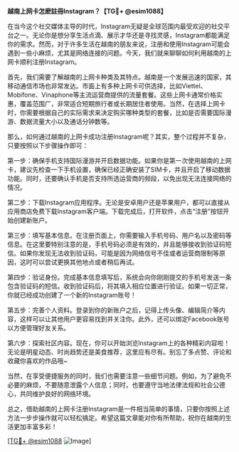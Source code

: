 **越南上网卡怎麽註冊Instagram？【TG💪+ @esim1088】**

在当今这个社交媒体主导的时代，Instagram无疑是全球范围内最受欢迎的社交平台之一。无论你是想分享生活点滴、展示才华还是寻找灵感，Instagram都能满足你的需求。然而，对于许多生活在越南的朋友来说，注册和使用Instagram可能会遇到一些小麻烦，尤其是网络连接的问题。今天，我们就来聊聊如何利用越南的上网卡顺利注册Instagram。

首先，我们需要了解越南的上网卡种类及其特点。越南是一个发展迅速的国家，其移动通信市场也非常发达。市面上有多种上网卡可供选择，比如Viettel、Mobifone、Vinaphone等主流运营商提供的流量套餐。这些上网卡通常价格实惠，覆盖范围广，非常适合短期旅行者或长期居住者使用。当然，在选择上网卡时，你需要根据自己的实际需求来决定购买哪种类型的套餐，比如是否需要国际漫游、数据流量大小以及通话分钟数等。

那么，如何通过越南的上网卡成功注册Instagram呢？其实，整个过程并不复杂，只要按照以下步骤操作即可：

第一步：确保手机支持国际漫游并开启数据功能。如果你是第一次使用越南的上网卡，建议先检查一下手机设置，确保已经正确安装了SIM卡，并且开启了移动数据功能。同时，还要确认手机是否支持所选运营商的频段，以免出现无法连接网络的情况。

第二步：下载Instagram应用程序。无论是安卓用户还是苹果用户，都可以直接从应用商店免费下载Instagram客户端。下载完成后，打开软件，点击“注册”按钮开始创建新账户。

第三步：填写基本信息。在注册页面上，你需要输入手机号码、用户名以及密码等信息。在这里要特别注意的是，手机号码必须是有效的，并且能够接收到验证码短信。如果你发现无法收到验证码，可能是因为网络信号不佳或者运营商限制等原因，这时可以尝试更换其他地点或者稍后再试。

第四步：验证身份。完成基本信息填写后，系统会向你刚刚提交的手机号发送一条包含验证码的短信。收到验证码后，将其填入相应位置进行验证。如果一切正常，你就已经成功创建了一个新的Instagram账号！

第五步：完善个人资料。登录到你的新账户之后，记得上传头像、编辑简介等内容，这样可以让其他用户更容易找到并关注你。此外，还可以绑定Facebook账号以方便管理好友关系。

第六步：探索社区内容。现在，你可以开始浏览Instagram上的各种精彩内容啦！无论是明星动态、时尚趋势还是美食推荐，这里应有尽有。别忘了多点赞、评论和收藏你喜欢的作品哦~

当然，在享受便捷服务的同时，我们也需要注意一些细节问题。例如，为了避免不必要的麻烦，不要随意泄露个人信息；同时，也要遵守当地法律法规和社会公德心，共同维护良好的网络环境。

总之，借助越南的上网卡注册Instagram是一件相当简单的事情，只要你按照上述方法一步步操作就可以轻松搞定。希望这篇文章能对你有所帮助，祝你在越南的生活更加丰富多彩！

[[TG💪+ @esim1088](https://t.me/s/esim1088) ![Image](https://i.postimg.cc/4NQfJmqS/Snipaste-2025-05-13-00-14-12.png)]